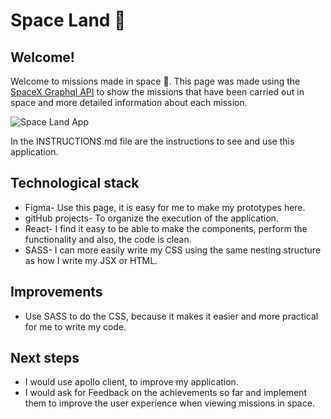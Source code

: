 # Space Land 🚀

## Welcome!
Welcome to missions made in space 🚀.
This page was made using the [SpaceX Graphql API](https://api.spacex.land/graphql/) to show the missions that have been carried out in space and more detailed information about each mission.

![Space Land App](https://raw.githubusercontent.com/MiriamNM/99minutos-frontend-interview-test-2/JR-miriamnava/space-land/src/assets/SpaceLand.jpg)

In the INSTRUCTIONS.md file are the instructions to see and use this application.

## Technological stack
- Figma- Use this page, it is easy for me to make my prototypes here.
- gitHub projects- To organize the execution of the application.
- React- I find it easy to be able to make the components, perform the functionality and also, the code is clean.
- SASS- I can more easily write my CSS using the same nesting structure as how I write my JSX or HTML.

## Improvements
- Use SASS to do the CSS, because it makes it easier and more practical for me to write my code.

## Next steps
- I would use apollo client, to improve my application.
- I would ask for Feedback on the achievements so far and implement them to improve the user experience when viewing missions in space.